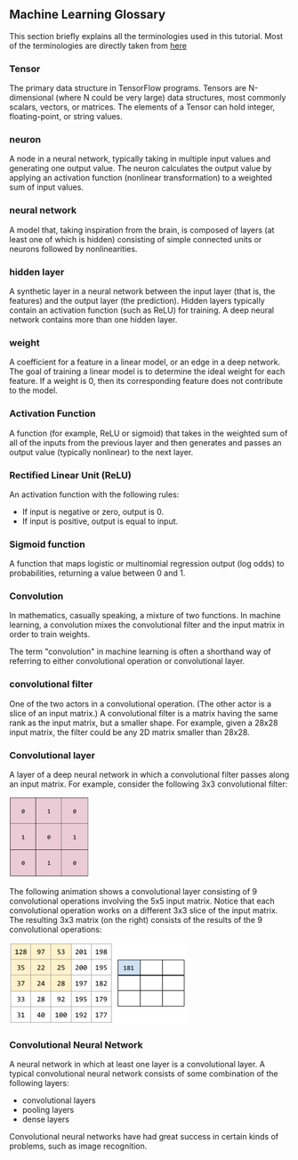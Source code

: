 ## Machine Learning Glossary

This section briefly explains all the terminologies used in this tutorial. Most of the terminologies are directly taken from [here](https://developers.google.com/machine-learning/glossary)

### Tensor
The primary data structure in TensorFlow programs. Tensors are N-dimensional (where N could be very large) data structures, most commonly scalars, vectors, or matrices. The elements of a Tensor can hold integer, floating-point, or string values.

### neuron
A node in a neural network, typically taking in multiple input values and generating one output value. The neuron calculates the output value by applying an activation function (nonlinear transformation) to a weighted sum of input values.

### neural network
A model that, taking inspiration from the brain, is composed of layers (at least one of which is hidden) consisting of simple connected units or neurons followed by nonlinearities.

### hidden layer
A synthetic layer in a neural network between the input layer (that is, the features) and the output layer (the prediction). Hidden layers typically contain an activation function (such as ReLU) for training. A deep neural network contains more than one hidden layer.

### weight
A coefficient for a feature in a linear model, or an edge in a deep network. The goal of training a linear model is to determine the ideal weight for each feature. If a weight is 0, then its corresponding feature does not contribute to the model.

### Activation Function
A function (for example, ReLU or sigmoid) that takes in the weighted sum of all of the inputs from the previous layer and then generates and passes an output value (typically nonlinear) to the next layer.


### Rectified Linear Unit (ReLU)
An activation function with the following rules:

- If input is negative or zero, output is 0.
- If input is positive, output is equal to input.


### Sigmoid function
A function that maps logistic or multinomial regression output (log odds) to probabilities, returning a value between 0 and 1.

### Convolution
In mathematics, casually speaking, a mixture of two functions. In machine learning, a convolution mixes the convolutional filter and the input matrix in order to train weights.

The term "convolution" in machine learning is often a shorthand way of referring to either convolutional operation or convolutional layer.

### convolutional filter
One of the two actors in a convolutional operation. (The other actor is a slice of an input matrix.) A convolutional filter is a matrix having the same rank as the input matrix, but a smaller shape. For example, given a 28x28 input matrix, the filter could be any 2D matrix smaller than 28x28.

### Convolutional layer
A layer of a deep neural network in which a convolutional filter passes along an input matrix. For example, consider the following 3x3 convolutional filter:

![conv-filter](images/conv-filter.png)

The following animation shows a convolutional layer consisting of 9 convolutional operations involving the 5x5 input matrix. Notice that each convolutional operation works on a different 3x3 slice of the input matrix. The resulting 3x3 matrix (on the right) consists of the results of the 9 convolutional operations:

![conv-filter](images/conv-layer-animation.gif)

### Convolutional Neural Network
A neural network in which at least one layer is a convolutional layer. A typical convolutional neural network consists of some combination of the following layers:
- convolutional layers
- pooling layers
- dense layers

Convolutional neural networks have had great success in certain kinds of problems, such as image recognition.
